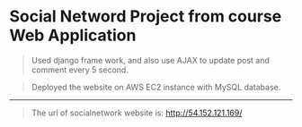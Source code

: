 Social Netword Project from course Web Application
===

>Used django frame work, and also use AJAX to update post and comment every 5 second.

>Deployed the website on AWS EC2 instance with MySQL database.
---
>The url of socialnetwork website is: http://54.152.121.169/



